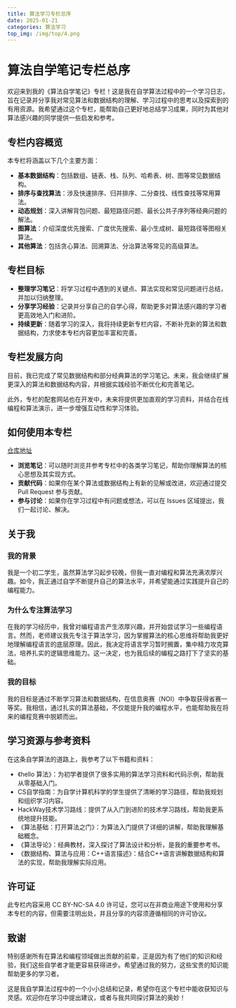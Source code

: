 ```yaml
---
title: 算法学习专栏总序
date: 2025-01-21
categories: 算法学习
top_img: /img/top/4.png
---
```


# 算法自学笔记专栏总序


欢迎来到我的《算法自学笔记》专栏！这是我在自学算法过程中的一个学习日志，旨在记录并分享我对常见算法和数据结构的理解、学习过程中的思考以及探索到的有用资源。我希望通过这个专栏，能帮助自己更好地总结学习成果，同时为其他对算法感兴趣的同学提供一些启发和参考。

## 专栏内容概览

本专栏将涵盖以下几个主要方面：

* **基本数据结构**：包括数组、链表、栈、队列、哈希表、树、图等常见数据结构。
* **排序与查找算法**：涉及快速排序、归并排序、二分查找、线性查找等常用算法。
* **动态规划**：深入讲解背包问题、最短路径问题、最长公共子序列等经典问题的解法。
* **图算法**：介绍深度优先搜索、广度优先搜索、最小生成树、最短路径等图相关算法。
* **其他算法**：包括贪心算法、回溯算法、分治算法等常见的高级算法。

## 专栏目标

* **整理学习笔记**：将学习过程中遇到的关键点、算法实现和常见问题进行总结，并加以归纳整理。
* **分享学习经验**：记录并分享自己的自学心得，帮助更多对算法感兴趣的学习者更高效地入门和进阶。
* **持续更新**：随着学习的深入，我将持续更新专栏内容，不断补充新的算法和数据结构，力求使本专栏内容更加丰富和完善。

## 专栏发展方向

目前，我已完成了常见数据结构和部分经典算法的学习笔记。未来，我会继续扩展更深入的算法和数据结构内容，并根据实践经验不断优化和完善笔记。

此外，专栏的配套网站也在开发中，未来将提供更加直观的学习资料，并结合在线编程和算法演示，进一步增强互动性和学习体验。

## 如何使用本专栏
[仓库地址](https://github.com/LINMOH/self-study-notes-on-algo)
* **浏览笔记**：可以随时浏览并参考专栏中的各类学习笔记，帮助你理解算法的核心思想及其实现方式。
* **贡献代码**：如果你在某个算法或数据结构上有新的见解或改进，欢迎通过提交 Pull Request 参与贡献。
* **参与讨论**：如果你在学习过程中有问题或想法，可以在 Issues 区域提出，我们一起讨论、解决。

## 关于我

### 我的背景

我是一个初二学生，虽然算法学习起步较晚，但我一直对编程和算法充满浓厚兴趣。如今，我正通过自学不断提升自己的算法水平，并希望能通过实践提升自己的编程能力。

### 为什么专注算法学习

在我的学习经历中，我曾对编程语言产生浓厚兴趣，并开始尝试学习一些编程语言。然而，老师建议我先专注于算法学习，因为掌握算法的核心思维将帮助我更好地理解编程语言的底层原理。因此，我决定将语言学习暂时搁置，集中精力攻克算法，培养扎实的逻辑思维能力。这一决定，也为我后续的编程之路打下了坚实的基础。

### 我的目标

我的目标是通过不断学习算法和数据结构，在信息奥赛（NOI）中争取获得省赛一等奖。我相信，通过扎实的算法基础，不仅能提升我的编程水平，也能帮助我在将来的编程竞赛中脱颖而出。

## 学习资源与参考资料

在这条自学算法的道路上，我参考了以下书籍和资料：

* 《hello 算法》：为初学者提供了很多实用的算法学习资料和代码示例，帮助我从零基础入门。
* CS自学指南：为自学计算机科学的学生提供了清晰的学习路径，帮助我规划和组织学习内容。
* HackWay技术学习路线：提供了从入门到进阶的技术学习路线，帮助我更系统地提升技能。
* 《算法基础：打开算法之门》：为算法入门提供了详细的讲解，帮助我理解基础概念。
* 《算法导论》：经典教材，深入探讨了算法设计和分析，是我的重要参考书。
* 《数据结构、算法与应用：C++语言描述》：结合C++语言讲解数据结构和算法的实现，帮助我理解实际应用。

## 许可证

此专栏内容采用 CC BY-NC-SA 4.0 许可证，您可以在非商业用途下使用和分享本专栏的内容，但需要注明出处，并且分享的内容须遵循相同的许可协议。

## 致谢

特别感谢所有在算法和编程领域做出贡献的前辈，正是因为有了他们的知识和经验，我们这些自学者才能更容易获得进步。希望通过我的努力，这些宝贵的知识能帮助更多的学习者。

这是我自学算法过程中的一个小小总结和记录，希望你在这个专栏中能收获知识与灵感。欢迎你在学习中提出建议，或者与我共同探讨算法的奥妙！
